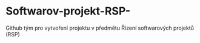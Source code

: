 # Softwarov-projekt-RSP-
Github tým pro vytvoření projektu v předmětu Řízení softwarových projektů (RSP)
